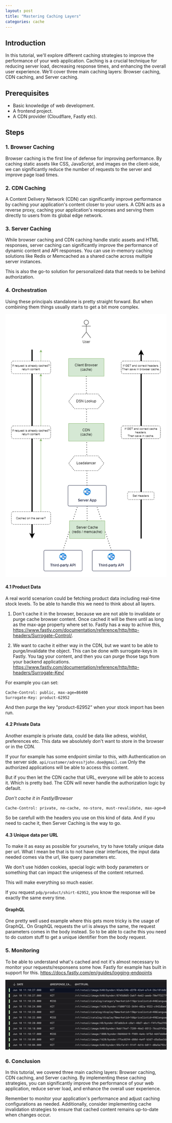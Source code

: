 ```yaml
---
layout: post
title: "Mastering Caching Layers"
categories: cache
---
```


## Introduction
In this tutorial, we'll explore different caching strategies to improve the performance of your web application. Caching is a crucial technique for reducing server load, decreasing response times, and enhancing the overall user experience. We'll cover three main caching layers: Browser caching, CDN caching, and Server caching.

## Prerequisites
- Basic knowledge of web development.
- A frontend project.
- A CDN provider (Cloudflare, Fastly etc).

## Steps

### 1. Browser Caching
Browser caching is the first line of defense for improving performance. By caching static assets like CSS, JavaScript, and images on the client-side, we can significantly reduce the number of requests to the server and improve page load times.

### 2. CDN Caching
A Content Delivery Network (CDN) can significantly improve performance by caching your application's content closer to your users. A CDN acts as a reverse proxy, caching your application's responses and serving them directly to users from its global edge network.


### 3. Server Caching
While browser caching and CDN caching handle static assets and HTML responses, server caching can significantly improve the performance of dynamic content and API responses. You can use in-memory caching solutions like Redis or Memcached as a shared cache across multiple server instances.

This is also the go-to solution for personalized data that needs to be behind authorization.


### 4. Orchestration
Using these principals standalone is pretty straight forward. But when combining them things usually starts to get a bit more complex.

![Cache flow](/images/cache_flow.png)

#### 4.1 Product Data
A real world scenarion could be fetching product data including real-time stock levels. To be able to handle this we need to think about all layers.

1. Don't cache it in the browser, because we are not able to invalidate or purge cache browser content. Once cached it will be there until as long as the max-age property where set to.
Fastly has a way to achive this, https://www.fastly.com/documentation/reference/http/http-headers/Surrogate-Control/.

2. We want to cache it either way in the CDN, but we want to be able to purge/invalidate the object.
This can be done with surrogate-keys in Fastly. You tag your content, and then you can purge those tags from your backend applications. https://www.fastly.com/documentation/reference/http/http-headers/Surrogate-Key/

For example you can set:

```
Cache-Control: public, max-age=86400
Surrogate-Key: product-62952
```

And then purge the key "product-62952" when your stock import has been run.

#### 4.2 Private Data
Another example is private data, could be data like adress, wishlist, preferences etc.
This data we absolutely don't want to store in the browser or in the CDN.

If your for example has some endpoint similar to this, with Authentication on the server side.
`api/customer/adress?john.doe@gmail.com`
Only the authorized applications will be able to access this content.

But if you then let the CDN cache that URL, everyone will be able to access it. Which is pretty bad.
The CDN will never handle the authorization logic by default.

*Don't cache it in Fastly/Browser*
```
Cache-Control: private, no-cache, no-store, must-revalidate, max-age=0
```

So be carefull with the headers you use on this kind of data. And if you need to cache it, then Server Caching is the way to go.

#### 4.3 Unique data per URL
To make it as easy as possible for yourselvs, try to have totally unique data per url.
What I mean be that is to not have clear interfaces, the input data needed comes via the url, like query parameters etc. 

We don't use hidden cookies, special logic with body parameters or something that can impact the uniqeness of the content returned.

This will make everything so much easier.

If you request `pdp/product/shirt-62952`, you know the response will be exactly the same every time.

#### GraphQL
One pretty well used example where this gets more tricky is the usage of GraphQL. On GraphQL requests the url is always the same, the request parameters comes in the body instead. So to be able to cache this you need to do custom stuff to get a unique identifier from the body request. 


### 5. Monitoring
To be able to understand what's cached and not it's almost necessary to monitor your requests/responsens some how.
Fastly for example has built in support for this. https://docs.fastly.com/en/guides/logging-endpoints

![Fastly logs](/images/cache_logs.png)

### 6. Conclusion
In this tutorial, we covered three main caching layers: Browser caching, CDN caching, and Server caching. By implementing these caching strategies, you can significantly improve the performance of your web application, reduce server load, and enhance the overall user experience.

Remember to monitor your application's performance and adjust caching configurations as needed. Additionally, consider implementing cache invalidation strategies to ensure that cached content remains up-to-date when changes occur.